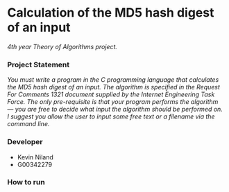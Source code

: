 # Calculation of the MD5 hash digest of an input
 _4th year Theory of Algorithms project._

 ### Project Statement
 _You must write a program in the C programming language that calculates the MD5 hash digest of an input. The algorithm is specified in the
 Request For Comments 1321 document supplied by the Internet Engineering Task Force. The only pre-requisite is that your program performs
 the algorithm — you are free to decide what input the algorithm should be performed on. I suggest you allow the user to input some free
 text or a filename via the command line._
 
  ### Developer
* Kevin Niland
* G00342279

### How to run
